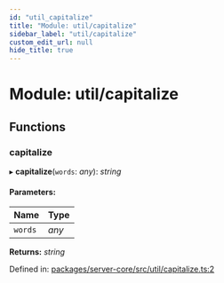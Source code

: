 ```yaml
---
id: "util_capitalize"
title: "Module: util/capitalize"
sidebar_label: "util/capitalize"
custom_edit_url: null
hide_title: true
---
```


# Module: util/capitalize

## Functions

### capitalize

▸ **capitalize**(`words`: *any*): *string*

#### Parameters:

Name | Type |
:------ | :------ |
`words` | *any* |

**Returns:** *string*

Defined in: [packages/server-core/src/util/capitalize.ts:2](https://github.com/xr3ngine/xr3ngine/blob/a16a45d7e/packages/server-core/src/util/capitalize.ts#L2)

